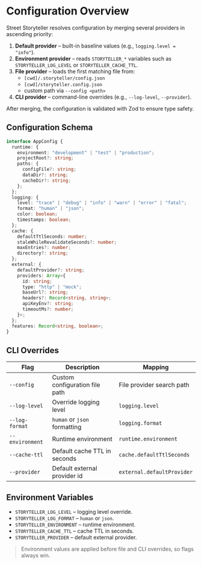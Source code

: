 # Configuration Overview

Street Storyteller resolves configuration by merging several providers in ascending priority:

1. **Default provider** – built-in baseline values (e.g., `logging.level = "info"`).
2. **Environment provider** – reads `STORYTELLER_*` variables such as `STORYTELLER_LOG_LEVEL` or `STORYTELLER_CACHE_TTL`.
3. **File provider** – loads the first matching file from:
   - `[cwd]/.storyteller/config.json`
   - `[cwd]/storyteller.config.json`
   - custom path via `--config <path>`
4. **CLI provider** – command-line overrides (e.g., `--log-level`, `--provider`).

After merging, the configuration is validated with Zod to ensure type safety.

## Configuration Schema

```ts
interface AppConfig {
  runtime: {
    environment: "development" | "test" | "production";
    projectRoot?: string;
    paths: {
      configFile?: string;
      dataDir?: string;
      cacheDir?: string;
    };
  };
  logging: {
    level: "trace" | "debug" | "info" | "warn" | "error" | "fatal";
    format: "human" | "json";
    color: boolean;
    timestamps: boolean;
  };
  cache: {
    defaultTtlSeconds: number;
    staleWhileRevalidateSeconds?: number;
    maxEntries?: number;
    directory?: string;
  };
  external: {
    defaultProvider?: string;
    providers: Array<{
      id: string;
      type: "http" | "mock";
      baseUrl?: string;
      headers?: Record<string, string>;
      apiKeyEnv?: string;
      timeoutMs?: number;
    }>;
  };
  features: Record<string, boolean>;
}
```

## CLI Overrides

| Flag             | Description                           | Mapping                         |
|------------------|---------------------------------------|---------------------------------|
| `--config`       | Custom configuration file path        | File provider search path       |
| `--log-level`    | Override logging level                | `logging.level`                 |
| `--log-format`   | `human` or `json` formatting          | `logging.format`                |
| `--environment`  | Runtime environment                   | `runtime.environment`           |
| `--cache-ttl`    | Default cache TTL in seconds          | `cache.defaultTtlSeconds`       |
| `--provider`     | Default external provider id          | `external.defaultProvider`      |

## Environment Variables

- `STORYTELLER_LOG_LEVEL` – logging level override.
- `STORYTELLER_LOG_FORMAT` – `human` or `json`.
- `STORYTELLER_ENVIRONMENT` – runtime environment.
- `STORYTELLER_CACHE_TTL` – cache TTL in seconds.
- `STORYTELLER_PROVIDER` – default external provider.

> Environment values are applied before file and CLI overrides, so flags always win.

